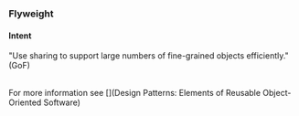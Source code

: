 ### Flyweight

#### Intent
"Use sharing to support large numbers of fine-grained objects efficiently." (GoF)

<br>
For more information see [](Design Patterns: Elements of Reusable Object-Oriented Software)
